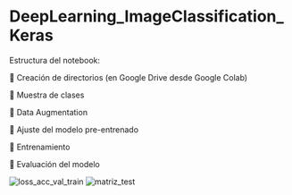 # DeepLearning_ImageClassification_Keras

Estructura del notebook:

📌 Creación de directorios (en Google Drive desde Google Colab)

📌 Muestra de clases

📌 Data Augmentation

📌 Ajuste del modelo pre-entrenado

📌 Entrenamiento

📌 Evaluación del modelo

![loss_acc_val_train](https://github.com/dbernalesv/DeepLearning_ImageClassification_Keras/assets/86809618/f21d3e50-12da-4970-822f-e550f2500185)
![matriz_test](https://github.com/dbernalesv/DeepLearning_ImageClassification_Keras/assets/86809618/332fd121-4297-4f6d-8f72-c84a5fd861cf)

